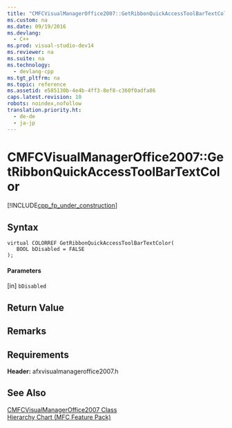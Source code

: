 ```yaml
---
title: "CMFCVisualManagerOffice2007::GetRibbonQuickAccessToolBarTextColor"
ms.custom: na
ms.date: 09/19/2016
ms.devlang: 
  - C++
ms.prod: visual-studio-dev14
ms.reviewer: na
ms.suite: na
ms.technology: 
  - devlang-cpp
ms.tgt_pltfrm: na
ms.topic: reference
ms.assetid: e585130b-4e4b-4ff3-8ef8-c360f0adfa86
caps.latest.revision: 10
robots: noindex,nofollow
translation.priority.ht: 
  - de-de
  - ja-jp
---
```

# CMFCVisualManagerOffice2007::GetRibbonQuickAccessToolBarTextColor
[!INCLUDE[cpp_fp_under_construction](../vs140/includes/cpp_fp_under_construction_md.md)]  
  
## Syntax  
  
```  
virtual COLORREF GetRibbonQuickAccessToolBarTextColor(  
   BOOL bDisabled = FALSE  
);  
```  
  
#### Parameters  
 [in] `bDisabled`  
  
## Return Value  
  
## Remarks  
  
## Requirements  
 **Header:** afxvisualmanageroffice2007.h  
  
## See Also  
 [CMFCVisualManagerOffice2007 Class](../vs140/CMFCVisualManagerOffice2007-Class.md)   
 [Hierarchy Chart (MFC Feature Pack)](../vs140/Hierarchy-Chart.md)
